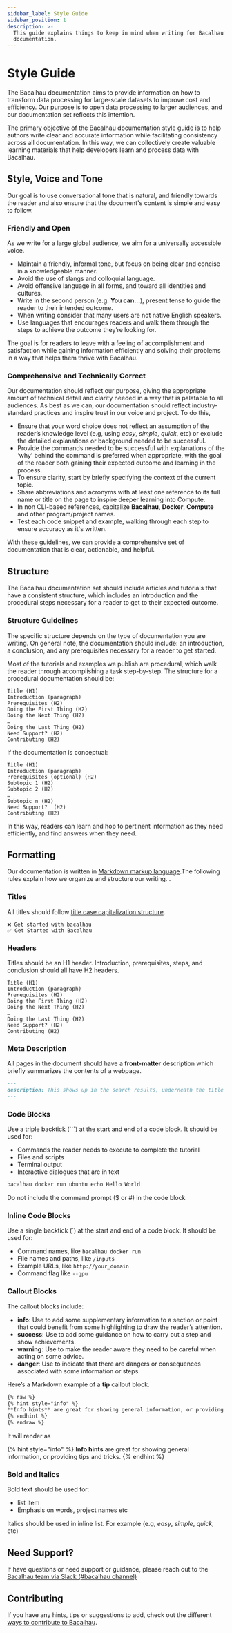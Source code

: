 ```yaml
---
sidebar_label: Style Guide
sidebar_position: 1
description: >-
  This guide explains things to keep in mind when writing for Bacalhau’s
  documentation.
---
```


# Style Guide

The Bacalhau documentation aims to provide information on how to transform data processing for large-scale datasets to improve cost and efficiency. Our purpose is to open data processing to larger audiences, and our documentation set reflects this intention.

The primary objective of the Bacalhau documentation style guide is to help authors write clear and accurate information while facilitating consistency across all documentation. In this way, we can collectively create valuable learning materials that help developers learn and process data with Bacalhau.

## Style, Voice and Tone

Our goal is to use conversational tone that is natural, and friendly towards the reader and also ensure that the document's content is simple and easy to follow.

### Friendly and Open

As we write for a large global audience, we aim for a universally accessible voice.

* Maintain a friendly, informal tone, but focus on being clear and concise in a knowledgeable manner.
* Avoid the use of slangs and colloquial language.
* Avoid offensive language in all forms, and toward all identities and cultures.
* Write in the second person (e.g. **You can…**), present tense to guide the reader to their intended outcome.
* When writing consider that many users are not native English speakers.
* Use languages that encourages readers and walk them through the steps to achieve the outcome they’re looking for.

The goal is for readers to leave with a feeling of accomplishment and satisfaction while gaining information efficiently and solving their problems in a way that helps them thrive with Bacalhau.

### Comprehensive and Technically Correct

Our documentation should reflect our purpose, giving the appropriate amount of technical detail and clarity needed in a way that is palatable to all audiences. As best as we can, our documentation should reflect industry-standard practices and inspire trust in our voice and project. To do this,

* Ensure that your word choice does not reflect an assumption of the reader’s knowledge level (e.g, using _easy_, _simple_, _quick_, etc) or exclude the detailed explanations or background needed to be successful.
* Provide the commands needed to be successful with explanations of the ‘why’ behind the command is preferred when appropriate, with the goal of the reader both gaining their expected outcome and learning in the process.
* To ensure clarity, start by briefly specifying the context of the current topic.
* Share abbreviations and acronyms with at least one reference to its full name or title on the page to inspire deeper learning into Compute.
* In non CLI-based references, capitalize **Bacalhau**, **Docker**, **Compute** and other program/project names.
* Test each code snippet and example, walking through each step to ensure accuracy as it's written.

With these guidelines, we can provide a comprehensive set of documentation that is clear, actionable, and helpful.

## Structure

The Bacalhau documentation set should include articles and tutorials that have a consistent structure, which includes an introduction and the procedural steps necessary for a reader to get to their expected outcome.

### Structure Guidelines

The specific structure depends on the type of documentation you are writing. On general note, the documentation should include: an introduction, a conclusion, and any prerequisites necessary for a reader to get started.

Most of the tutorials and examples we publish are procedural, which walk the reader through accomplishing a task step-by-step. The structure for a procedural documentation should be:

```
Title (H1)
Introduction (paragraph)
Prerequisites (H2)
Doing the First Thing (H2)
Doing the Next Thing (H2)
…
Doing the Last Thing (H2)
Need Support? (H2)
Contributing (H2)
```

If the documentation is conceptual:

```
Title (H1)
Introduction (paragraph)
Prerequisites (optional) (H2)
Subtopic 1 (H2)
Subtopic 2 (H2)
…
Subtopic n (H2)
Need Support?  (H2)
Contributing (H2)
```

In this way, readers can learn and hop to pertinent information as they need efficiently, and find answers when they need.

## Formatting

Our documentation is written in [Markdown markup language](https://www.markdownguide.org/basic-syntax/).The following rules explain how we organize and structure our writing. .

### Titles

All titles should follow [title case capitalization structure](https://apastyle.apa.org/style-grammar-guidelines/capitalization/title-case).

```
❌ Get started with bacalhau
✅ Get Started with Bacalhau
```

### Headers

Titles should be an H1 header. Introduction, prerequisites, steps, and conclusion should all have H2 headers.

```
Title (H1)
Introduction (paragraph)
Prerequisites (H2)
Doing the First Thing (H2)
Doing the Next Thing (H2)
…
Doing the Last Thing (H2)
Need Support? (H2)
Contributing (H2)
```

### Meta Description

All pages in the document should have a **front-matter** description which briefly summarizes the contents of a webpage.

```markdown
---
description: This shows up in the search results, underneath the title tag.
---
```

### Code Blocks

Use a triple backtick (\`\`\`) at the start and end of a code block. It should be used for:

* Commands the reader needs to execute to complete the tutorial
* Files and scripts
* Terminal output
* Interactive dialogues that are in text

```bash
bacalhau docker run ubuntu echo Hello World
```

Do not include the command prompt ($ or #) in the code block

### Inline Code Blocks

Use a single backtick (\`) at the start and end of a code block. It should be used for:

* Command names, like `bacalhau docker run`
* File names and paths, like `/inputs`
* Example URLs, like `http://your_domain`
* Command flag like `--gpu`

### Callout Blocks

The callout blocks include:

* **info**: Use to add some supplementary information to a section or point that could benefit from some highlighting to draw the reader’s attention.
* **success**: Use to add some guidance on how to carry out a step and show achievements.
* **warning**: Use to make the reader aware they need to be careful when acting on some advice.
* **danger**: Use to indicate that there are dangers or consequences associated with some information or steps.

Here’s a Markdown example of a **tip** callout block.

```markdown
{% raw %}
{% hint style="info" %}
**Info hints** are great for showing general information, or providing tips and tricks.
{% endhint %}
{% endraw %}
```

It will render as

{% hint style="info" %}
**Info hints** are great for showing general information, or providing tips and tricks.
{% endhint %}

### Bold and Italics

Bold text should be used for:

* list item
* Emphasis on words, project names etc

Italics should be used in inline list. For example (e.g, _easy_, _simple_, _quick_, etc)

## Need Support?

If have questions or need support or guidance, please reach out to the [Bacalhau team via Slack (#bacalhau channel)](https://bit.ly/bacalhau-project-slack)

## Contributing

If you have any hints, tips or suggestions to add, check out the different [ways to contribute to Bacalhau](../docs/community/ways-to-contribute.md).
